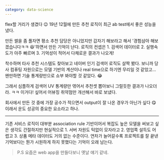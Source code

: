 ```yaml
---
category: data-science
---
```


flex할 거리가 생겼다 😉
19년 12월에 만든 추천 로직이 최근 ab test에서 좋은 성능을 냈다.

만든 썰을 좀 풀자면
평소 추천 담당은 아니었지만 갑자기 해보라고 해서 '경험삼아 해보겠습니다ㅋㅋ 😆'하면서 만든 기억이 난다.
로직의 컨셉은 1. 검색어 데이터로 2. 실행속도가 아주 빠르며 3. 기억성이 적어서 다채로운 결과가 나오게!

착수하며 타사 추천 시스템도 찾아보고 네이버 인기 검색어 로직도 살짝 봤다.
보니까 당사 컴퓨팅 자원으로는 모델 기반의 계산이나 real time으로 하기엔 무리일 것 같았고... 왠만하면 기술 통계량만으로 쇼부 봐야할 것 같았다. 😂

그래서 심플하게 검색어 UV 통계량만 엮어서 추천셋 뽑아보니 그럴듯한 결과가 나오더라. ㅋㅋ
이거다! 싶어서 어뷰징 취약점만 개선해서 바로 보냈다.

회사에서 만든 것 중에 가장 공수가 적으면서 output이 잘 나온 경우가 아닌가 싶다 😋
이래서 운도 성공의 중요한 요소라고 하나. 

---

기존 서비스 로직이 대부분 association rule 기반이어서 복잡도 높은 모델을 써보고 싶은 생각도 간절하지만
현실적으로 1. 서버 자원도 턱없이 모자라고 2. 영업쪽 설득도 어렵고 3. 상품 메타 데이터도 거의 없는 수준이다.
연차가 늘어갈수록 프로젝트를 잘 끝낸 기억보다는 뭔가 시원하게 하지 못했다는 기억이 오래 남는다.


> P.S 요즘은 web app을 만들다보니 옛날 얘기 같네.
